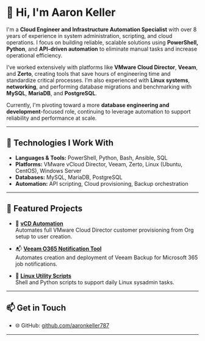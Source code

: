 # 👋 Hi, I'm Aaron Keller

I'm a **Cloud Engineer and Infrastructure Automation Specialist** with over 8 years of experience in system administration, scripting, and cloud operations. I focus on building reliable, scalable solutions using **PowerShell, Python**, and **API-driven automation** to eliminate manual tasks and increase operational efficiency.

I’ve worked extensively with platforms like **VMware Cloud Director**, **Veeam**, and **Zerto**, creating tools that save hours of engineering time and standardize critical processes. I’m also experienced with **Linux systems**, **networking**, and performing database migrations and benchmarking with **MySQL**, **MariaDB**, and **PostgreSQL**.

Currently, I'm pivoting toward a more **database engineering and development**-focused role, continuing to leverage automation to support reliability and performance at scale.

---

## 🔧 Technologies I Work With

- **Languages & Tools:** PowerShell, Python, Bash, Ansible, SQL  
- **Platforms:** VMware vCloud Director, Veeam, Zerto, Linux (Ubuntu, CentOS), Windows Server  
- **Databases:** MySQL, MariaDB, PostgreSQL  
- **Automation:** API scripting, Cloud provisioning, Backup orchestration

---

## 📌 Featured Projects

- 🔁 [**vCD Automation**](https://github.com/aaronkeller787/vCDAutomation)  
  Automates full VMware Cloud Director customer provisioning from Org setup to user creation.

- 📬 [**Veeam O365 Notification Tool**](https://github.com/aaronkeller787/veeamAutomation)  
  Automates creation and deployment of Veeam Backup for Microsoft 365 job notifications.

- 🐧 [**Linux Utility Scripts**](https://github.com/aaronkeller787/linux_scripts)  
  Shell and Python scripts to support daily Linux sysadmin tasks.

---

## 📫 Get in Touch

- 🌐 GitHub: [github.com/aaronkeller787](https://github.com/aaronkeller787)

---
